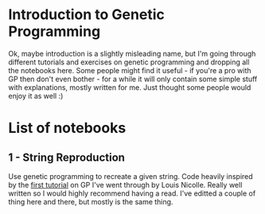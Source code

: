 # Introduction to Genetic Programming

Ok, maybe introduction is a slightly misleading name, but I'm going through different tutorials and exercises on genetic programming 
and dropping all the notebooks here. Some people might find it useful - if you're a pro with GP then don't even bother - for a while
it will only contain some simple stuff with explanations, mostly written for me. Just thought some people would enjoy it as well :)

# List of notebooks

## 1 - String Reproduction

Use genetic programming to recreate a given string. Code heavily inspired by the [first tutorial](https://blog.sicara.com/getting-started-genetic-algorithms-python-tutorial-81ffa1dd72f9) 
on GP I've went through by Louis Nicolle. Really well written so I would highly recommend having a read. I've editted a couple of thing
here and there, but mostly is the same thing.
